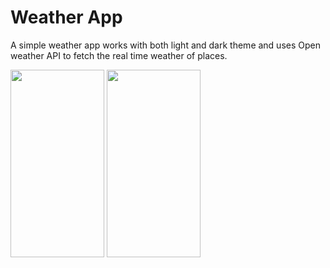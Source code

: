 # Weather App

A simple weather app works with both light and dark theme and uses Open weather API to fetch the real time weather of places.


<img src="https://user-images.githubusercontent.com/24908279/209945786-dd4a907c-3aac-47e3-a790-9ab1470b22b7.png" width="150" height="300"> <img src="https://user-images.githubusercontent.com/24908279/209945790-b73865ff-0c92-4506-823d-00cf15fd6b71.png" width="150" height="300">
